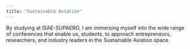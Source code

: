 ```yaml
---
title: "Sustainable Aviation"
---
```


By studying at ISAE-SUPAERO, I am immersing myself into the wide range of conferences that enable us, students, to approach entrepreneurs, researchers, and industry leaders in the Sustainable Aviation space. 